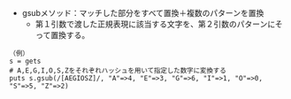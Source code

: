 - gsubメソッド：マッチした部分をすべて置換＋複数のパターンを置換
  - 第１引数で渡した正規表現に該当する文字を、第２引数のパターンにそって置換する。
```
（例）
s = gets
# A,E,G,I,O,S,Zをそれぞれハッシュを用いて指定した数字に変換する
puts s.gsub(/[AEGIOSZ]/, "A"=>4, "E"=>3, "G"=>6, "I"=>1, "O"=>0, "S"=>5, "Z"=>2)
```
